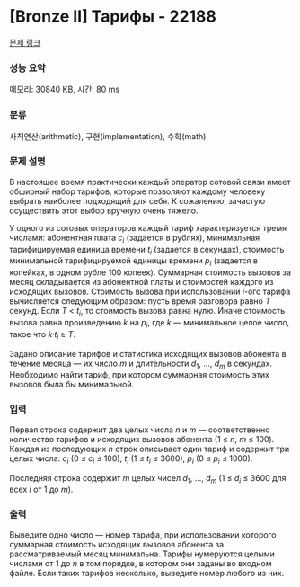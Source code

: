 # [Bronze II] Тарифы - 22188 

[문제 링크](https://www.acmicpc.net/problem/22188) 

### 성능 요약

메모리: 30840 KB, 시간: 80 ms

### 분류

사칙연산(arithmetic), 구현(implementation), 수학(math)

### 문제 설명

<p>В настоящее время практически каждый оператор сотовой связи имеет обширный набор тарифов, которые позволяют каждому человеку выбрать наиболее подходящий для себя. К сожалению, зачастую осуществить этот выбор вручную очень тяжело.</p>

<p>У одного из сотовых операторов каждый тариф характеризуется тремя числами: абонентная плата <i>c<sub>i</sub></i> (задается в рублях), минимальная тарифицируемая единица времени <i>t<sub>i</sub></i> (задается в секундах), стоимость минимальной тарифицируемой единицы времени <i>p<sub>i</sub></i> (задается в копейках, в одном рубле 100 копеек). Суммарная стоимость вызовов за месяц складывается из абонентной платы и стоимостей каждого из исходящих вызовов. Стоимость вызова при использовании <i>i</i>-ого тарифа вычисляется следующим образом: пусть время разговора равно <i>T</i> секунд. Если <i>T</i> < <i>t<sub>i</sub></i>, то стоимость вызова равна нулю. Иначе стоимость вызова равна произведению <i>k</i> на <i>p<sub>i</sub></i>, где <i>k</i> — минимальное целое число, такое что <i>k·t<sub>i</sub></i> ≥ <i>T</i>.</p>

<p>Задано описание тарифов и статистика исходящих вызовов абонента в течение месяца — их число <i>m</i> и длительности <i>d</i><sub>1</sub>, ..., <i>d<sub>m</sub></i> в секундах. Необходимо найти тариф, при котором суммарная стоимость этих вызовов была бы минимальной.</p>

### 입력 

 <p>Первая строка содержит два целых числа <i>n</i> и <i>m</i> — соответственно количество тарифов и исходящих вызовов абонента (1 ≤ <i>n</i>, <i>m</i> ≤ 100). Каждая из последующих <i>n</i> строк описывает один тариф и содержит три целых числа: <i>c<sub>i</sub></i> (0 ≤ <i>c<sub>i</sub></i> ≤ 100), <i>t<sub>i</sub></i> (1 ≤ <i>t<sub>i</sub></i> ≤ 3600), <i>p<sub>i</sub></i> (0 ≤ <i>p<sub>i</sub></i> ≤ 1000).</p>

<p>Последняя строка содержит <i>m</i> целых чисел <i>d</i><sub>1</sub>, ..., <i>d<sub>m</sub></i> (1 ≤ <i>d<sub>i</sub></i> ≤ 3600 для всех <i>i</i> от 1 до <i>m</i>).</p>

### 출력 

 <p>Выведите одно число — номер тарифа, при использовании которого суммарная стоимость исходящих вызовов абонента за рассматриваемый месяц минимальна. Тарифы нумеруются целыми числами от 1 до <i>n</i> в том порядке, в котором они заданы во входном файле. Если таких тарифов несколько, выведите номер любого из них.</p>

